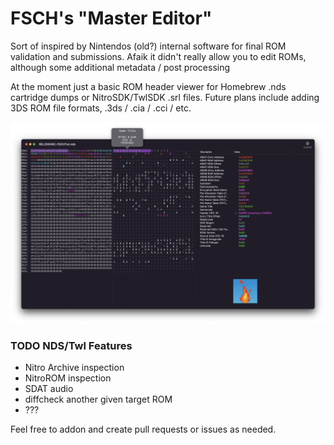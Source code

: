 FSCH's "Master Editor"
======================
Sort of inspired by Nintendos (old?) internal software for final ROM validation and submissions. Afaik it didn't really allow you to edit ROMs, although some additional metadata / post processing 

At the moment just a basic ROM header viewer for Homebrew .nds cartridge dumps or NitroSDK/TwlSDK .srl files. Future plans include adding 3DS ROM file formats, .3ds / .cia / .cci / etc.

![Screenshot](screenshot.png)

### TODO NDS/Twl Features
- Nitro Archive inspection
- NitroROM inspection
- SDAT audio 
- diffcheck another given target ROM
- ???

Feel free to addon and create pull requests or issues as needed. 